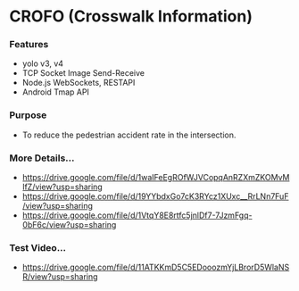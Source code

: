 # CROFO (Crosswalk Information)

### Features
 - yolo v3, v4
 - TCP Socket Image Send-Receive
 - Node.js WebSockets, RESTAPI
 - Android Tmap API
 
### Purpose
 - To reduce the pedestrian accident rate in the intersection.
 
### More Details...
 - https://drive.google.com/file/d/1waIFeEgROfWJVCopqAnRZXmZKOMvMlfZ/view?usp=sharing
 - https://drive.google.com/file/d/19YYbdxGo7cK3RYcz1XUxc__RrLNn7FuF/view?usp=sharing
 - https://drive.google.com/file/d/1VtqY8E8rtfc5jnlDf7-7JzmFgq-0bF6c/view?usp=sharing
 
### Test Video...
 - https://drive.google.com/file/d/11ATKKmD5C5EDooozmYjLBrorD5WlaNSR/view?usp=sharing
